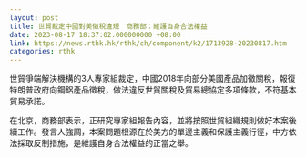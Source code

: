 ```yaml
---
layout: post
title: 世貿裁定中國對美徵稅違規　商務部：維護自身合法權益
date: 2023-08-17 18:37:02.000000000 +08:00
link: https://news.rthk.hk/rthk/ch/component/k2/1713928-20230817.htm
categories: rthk
---
```


世貿爭端解決機構的3人專家組裁定，中國2018年向部分美國產品加徵關稅，報復特朗普政府向鋼鋁產品徵稅，做法違反世貿關稅及貿易總協定多項條款，不符基本貿易承諾。

在北京，商務部表示，正研究專家組報告內容，並將按照世貿組織規則做好本案後續工作。發言人強調，本案問題根源在於美方的單邊主義和保護主義行徑，中方依法採取反制措施，是維護自身合法權益的正當之舉。
